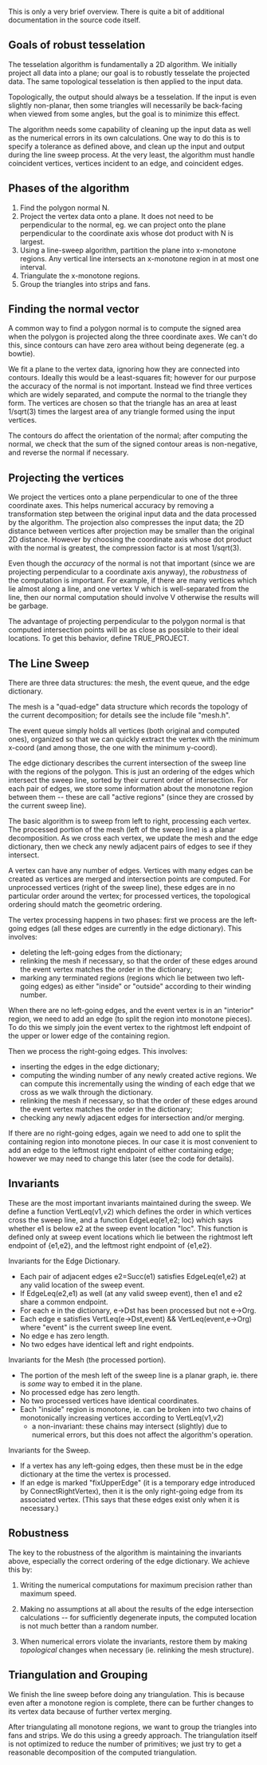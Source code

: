 This is only a very brief overview.  There is quite a bit of
additional documentation in the source code itself.


Goals of robust tesselation
---------------------------

The tesselation algorithm is fundamentally a 2D algorithm.  We
initially project all data into a plane; our goal is to robustly
tesselate the projected data.  The same topological tesselation is
then applied to the input data.

Topologically, the output should always be a tesselation.  If the
input is even slightly non-planar, then some triangles will
necessarily be back-facing when viewed from some angles, but the goal
is to minimize this effect.

The algorithm needs some capability of cleaning up the input data as
well as the numerical errors in its own calculations.  One way to do
this is to specify a tolerance as defined above, and clean up the
input and output during the line sweep process.  At the very least,
the algorithm must handle coincident vertices, vertices incident to an
edge, and coincident edges.


Phases of the algorithm
-----------------------

1. Find the polygon normal N.
2. Project the vertex data onto a plane.  It does not need to be
   perpendicular to the normal, eg. we can project onto the plane
   perpendicular to the coordinate axis whose dot product with N
   is largest.
3. Using a line-sweep algorithm, partition the plane into x-monotone
   regions.  Any vertical line intersects an x-monotone region in
   at most one interval.
4. Triangulate the x-monotone regions.
5. Group the triangles into strips and fans.


Finding the normal vector
-------------------------

A common way to find a polygon normal is to compute the signed area
when the polygon is projected along the three coordinate axes.  We
can't do this, since contours can have zero area without being
degenerate (eg. a bowtie).

We fit a plane to the vertex data, ignoring how they are connected
into contours.  Ideally this would be a least-squares fit; however for
our purpose the accuracy of the normal is not important.  Instead we
find three vertices which are widely separated, and compute the normal
to the triangle they form.  The vertices are chosen so that the
triangle has an area at least 1/sqrt(3) times the largest area of any
triangle formed using the input vertices.

The contours do affect the orientation of the normal; after computing
the normal, we check that the sum of the signed contour areas is
non-negative, and reverse the normal if necessary.


Projecting the vertices
-----------------------

We project the vertices onto a plane perpendicular to one of the three
coordinate axes.  This helps numerical accuracy by removing a
transformation step between the original input data and the data
processed by the algorithm.  The projection also compresses the input
data; the 2D distance between vertices after projection may be smaller
than the original 2D distance.  However by choosing the coordinate
axis whose dot product with the normal is greatest, the compression
factor is at most 1/sqrt(3).

Even though the *accuracy* of the normal is not that important (since
we are projecting perpendicular to a coordinate axis anyway), the
*robustness* of the computation is important.  For example, if there
are many vertices which lie almost along a line, and one vertex V
which is well-separated from the line, then our normal computation
should involve V otherwise the results will be garbage.

The advantage of projecting perpendicular to the polygon normal is
that computed intersection points will be as close as possible to
their ideal locations.  To get this behavior, define TRUE_PROJECT.


The Line Sweep
--------------

There are three data structures: the mesh, the event queue, and the
edge dictionary.

The mesh is a "quad-edge" data structure which records the topology of
the current decomposition; for details see the include file "mesh.h".

The event queue simply holds all vertices (both original and computed
ones), organized so that we can quickly extract the vertex with the
minimum x-coord (and among those, the one with the minimum y-coord).

The edge dictionary describes the current intersection of the sweep
line with the regions of the polygon.  This is just an ordering of the
edges which intersect the sweep line, sorted by their current order of
intersection.  For each pair of edges, we store some information about
the monotone region between them -- these are call "active regions"
(since they are crossed by the current sweep line).

The basic algorithm is to sweep from left to right, processing each
vertex.  The processed portion of the mesh (left of the sweep line) is
a planar decomposition.  As we cross each vertex, we update the mesh
and the edge dictionary, then we check any newly adjacent pairs of
edges to see if they intersect.

A vertex can have any number of edges.  Vertices with many edges can
be created as vertices are merged and intersection points are
computed.  For unprocessed vertices (right of the sweep line), these
edges are in no particular order around the vertex; for processed
vertices, the topological ordering should match the geometric ordering.

The vertex processing happens in two phases: first we process are the
left-going edges (all these edges are currently in the edge
dictionary).  This involves:

 - deleting the left-going edges from the dictionary;
 - relinking the mesh if necessary, so that the order of these edges around
   the event vertex matches the order in the dictionary;
 - marking any terminated regions (regions which lie between two left-going
   edges) as either "inside" or "outside" according to their winding number.

When there are no left-going edges, and the event vertex is in an
"interior" region, we need to add an edge (to split the region into
monotone pieces).  To do this we simply join the event vertex to the
rightmost left endpoint of the upper or lower edge of the containing
region.

Then we process the right-going edges.  This involves:

 - inserting the edges in the edge dictionary;
 - computing the winding number of any newly created active regions.
   We can compute this incrementally using the winding of each edge
   that we cross as we walk through the dictionary.
 - relinking the mesh if necessary, so that the order of these edges around
   the event vertex matches the order in the dictionary;
 - checking any newly adjacent edges for intersection and/or merging.

If there are no right-going edges, again we need to add one to split
the containing region into monotone pieces.  In our case it is most
convenient to add an edge to the leftmost right endpoint of either
containing edge; however we may need to change this later (see the
code for details).


Invariants
----------

These are the most important invariants maintained during the sweep.
We define a function VertLeq(v1,v2) which defines the order in which
vertices cross the sweep line, and a function EdgeLeq(e1,e2; loc)
which says whether e1 is below e2 at the sweep event location "loc".
This function is defined only at sweep event locations which lie
between the rightmost left endpoint of {e1,e2}, and the leftmost right
endpoint of {e1,e2}.

Invariants for the Edge Dictionary.

 - Each pair of adjacent edges e2=Succ(e1) satisfies EdgeLeq(e1,e2)
   at any valid location of the sweep event.
 - If EdgeLeq(e2,e1) as well (at any valid sweep event), then e1 and e2
   share a common endpoint.
 - For each e in the dictionary, e->Dst has been processed but not e->Org.
 - Each edge e satisfies VertLeq(e->Dst,event) && VertLeq(event,e->Org)
   where "event" is the current sweep line event.
 - No edge e has zero length.
 - No two edges have identical left and right endpoints.

Invariants for the Mesh (the processed portion).

 - The portion of the mesh left of the sweep line is a planar graph,
   ie. there is *some* way to embed it in the plane.
 - No processed edge has zero length.
 - No two processed vertices have identical coordinates.
 - Each "inside" region is monotone, ie. can be broken into two chains
   of monotonically increasing vertices according to VertLeq(v1,v2)
   - a non-invariant: these chains may intersect (slightly) due to
     numerical errors, but this does not affect the algorithm's operation.

Invariants for the Sweep.

 - If a vertex has any left-going edges, then these must be in the edge
   dictionary at the time the vertex is processed.
 - If an edge is marked "fixUpperEdge" (it is a temporary edge introduced
   by ConnectRightVertex), then it is the only right-going edge from
   its associated vertex.  (This says that these edges exist only
   when it is necessary.)


Robustness
----------

The key to the robustness of the algorithm is maintaining the
invariants above, especially the correct ordering of the edge
dictionary.  We achieve this by:

  1. Writing the numerical computations for maximum precision rather
     than maximum speed.

  2. Making no assumptions at all about the results of the edge
     intersection calculations -- for sufficiently degenerate inputs,
     the computed location is not much better than a random number.

  3. When numerical errors violate the invariants, restore them
     by making *topological* changes when necessary (ie. relinking
     the mesh structure).


Triangulation and Grouping
--------------------------

We finish the line sweep before doing any triangulation.  This is
because even after a monotone region is complete, there can be further
changes to its vertex data because of further vertex merging.

After triangulating all monotone regions, we want to group the
triangles into fans and strips.  We do this using a greedy approach.
The triangulation itself is not optimized to reduce the number of
primitives; we just try to get a reasonable decomposition of the
computed triangulation.
